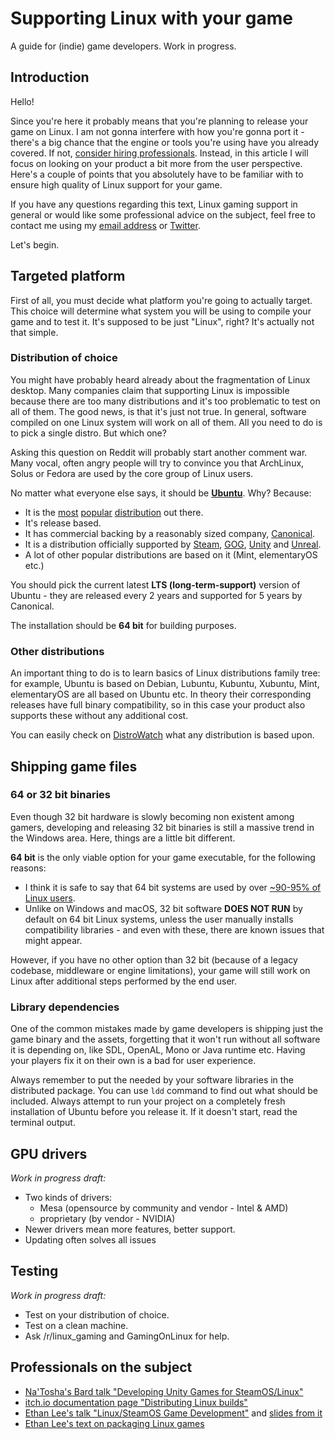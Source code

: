 # Supporting Linux with your game
A guide for (indie) game developers. Work in progress.

## Introduction
Hello!

Since you're here it probably means that you're planning to release your game on Linux. I am not gonna interfere with how you're gonna port it - there's a big chance that the engine or tools you're using have you already covered. If not, [consider hiring professionals][professionals]. Instead, in this article I will focus on looking on your product a bit more from the user perspective. Here's a couple of points that you absolutely have to be familiar with to ensure high quality of Linux support for your game.

If you have any questions regarding this text, Linux gaming support in general or would like some professional advice on the subject, feel free to contact me using my [email address][address] or [Twitter][twitter].

Let's begin.

## Targeted platform
First of all, you must decide what platform you're going to actually target. This choice will determine what system you will be using to compile your game and to test it. It's supposed to be just "Linux", right? It's actually not that simple. 

### Distribution of choice
You might have probably heard already about the fragmentation of Linux desktop. Many companies claim that supporting Linux is impossible because there are too many distributions and it's too problematic to test on all of them. The good news, is that it's just not true. In general, software compiled on one Linux system will work on all of them. All you need to do is to pick a single distro. But which one?

Asking this question on Reddit will probably start another comment war. Many vocal, often angry people will try to convince you that ArchLinux, Solus or Fedora are used by the core group of Linux users.

No matter what everyone else says, it should be **[Ubuntu][ubuntu]**. Why? Because:

* It is the [most][gol_stats] [popular][steam_stats] [distribution][so_stats] out there.
* It's release based.
* It has commercial backing by a reasonably sized company, [Canonical][canonical].
* It is a distribution officially supported by [Steam][steam_supported], [GOG][gog_supported], [Unity][unity_supported] and [Unreal][unreal_supported].
* A lot of other popular distributions are based on it (Mint, elementaryOS etc.)

You should pick the current latest **LTS (long-term-support)** version of Ubuntu - they are released every 2 years and supported for 5 years by Canonical.

The installation should be **64 bit** for building purposes.

### Other distributions
An important thing to do is to learn basics of Linux distributions family tree: for example, Ubuntu is based on Debian, Lubuntu, Kubuntu, Xubuntu, Mint, elementaryOS are all based on Ubuntu etc. In theory their corresponding releases have full binary compatibility, so in this case your product also supports these without any additional cost.

You can easily check on [DistroWatch][distrowatch] what any distribution is based upon.

## Shipping game files

### 64 or 32 bit binaries
Even though 32 bit hardware is slowly becoming non existent among gamers, developing and releasing 32 bit binaries is still a massive trend in the Windows area. Here, things are a little bit different.

 **64 bit** is the only viable option for your game executable, for the following reasons:

* I think it is safe to say that 64 bit systems are used by over [~90-95% of Linux users][gol_stats].
* Unlike on Windows and macOS, 32 bit software **DOES NOT RUN** by default on 64 bit Linux systems, unless the user manually installs compatibility libraries - and even with these, there are known issues that might appear.

However, if you have no other option than 32 bit (because of a legacy codebase, middleware or engine limitations), your game will still work on Linux after additional steps performed by the end user.

### Library dependencies
One of the common mistakes made by game developers is shipping just the game binary and the assets, forgetting that it won't run without all software it is depending on, like SDL, OpenAL, Mono or Java runtime etc. Having your players fix it on their own is a bad for user experience.

Always remember to put the needed by your software libraries in the distributed package. You can use ```ldd``` command to find out what should be included. Always attempt to run your project on a completely fresh installation of Ubuntu before you release it. If it doesn't start, read the terminal output.

## GPU drivers

*Work in progress draft:*

- Two kinds of drivers:
    - Mesa (opensource by community and vendor - Intel & AMD)
    - proprietary (by vendor - NVIDIA)
- Newer drivers mean more features, better support.
- Updating often solves all issues

## Testing

*Work in progress draft:*

- Test on your distribution of choice.
- Test on a clean machine.
- Ask /r/linux_gaming and GamingOnLinux for help.

## Professionals on the subject

- [Na'Tosha's Bard talk "Developing Unity Games for SteamOS/Linux"][natosha_bard]
- [itch.io documentation page "Distributing Linux builds"][itch_linux]
- [Ethan Lee's talk "Linux/SteamOS Game Development"][flibitijibibo_video] and [slides from it][flibitijibibo_slides]
- [Ethan Lee's text on packaging Linux games][flibitijibibo_text]

[professionals]: https://github.com/hardpenguin/linux_porting_people
[address]: hardpenguin13@gmail.com
[twitter]: http://twitter.com/hardpenguin13

[ubuntu]: https://www.ubuntu.com/
[gol_stats]: https://www.gamingonlinux.com/users/statistics
[steam_stats]: http://store.steampowered.com/hwsurvey/?platform=linux
[so_stats]: https://stackoverflow.com/research/developer-survey-2016#technology-desktop-operating-system
[canonical]: https://www.canonical.com/
[steam_supported]: http://store.steampowered.com/about/
[gog_supported]: https://support.gog.com/hc/en-us/articles/212456929-General-questions
[unity_supported]: https://blogs.unity3d.com/2015/07/01/the-state-of-unity-on-linux/
[unreal_supported]: https://wiki.unrealengine.com/Linux_Support
[distrowatch]: http://distrowatch.com

[natosha_bard]: https://www.youtube.com/watch?v=WYdOQ_k6YvI
[itch_linux]: https://itch.io/docs/itch/integrating/platforms/linux.html
[flibitijibibo_video]: https://www.youtube.com/watch?v=B83CWUh0Log
[flibitijibibo_slides]: http://www.flibitijibibo.com/magfest2016/
[flibitijibibo_text]: https://gist.github.com/flibitijibibo/b67910842ab95bb3decdf89d1502de88